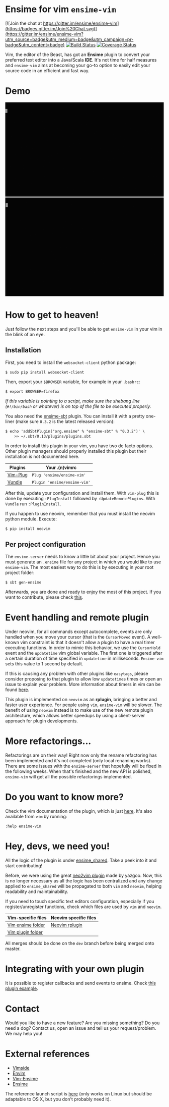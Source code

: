 # Ensime for vim `ensime-vim`

[![Join the chat at https://gitter.im/ensime/ensime-vim](https://badges.gitter.im/Join%20Chat.svg)](https://gitter.im/ensime/ensime-vim?utm_source=badge&utm_medium=badge&utm_campaign=pr-badge&utm_content=badge)
[![Build Status](https://drone.io/github.com/yazgoo/ensime-vim/status.png)](https://drone.io/github.com/yazgoo/ensime-vim/latest)
[![Coverage Status](https://coveralls.io/repos/yazgoo/ensime-vim/badge.svg?branch=master&service=github)](https://coveralls.io/github/yazgoo/ensime-vim?branch=master)

Vim, the editor of the Beast, has got an **Ensime** plugin to convert your preferred text editor
into a Java/Scala **IDE**. It's not time for half measures and `ensime-vim` aims at
becoming your go-to option to easily edit your source code in an efficient and fast way.

# Demo

![First demo](doc/ensime-vim.gif)
![Second demo](doc/ensime-vim2.gif)

# How to get to heaven!
  
Just follow the next steps and you'll be able to get `ensime-vim` in your vim in the blink of an eye.
  
## Installation
First, you need to install the `websocket-client` python package:

    $ sudo pip install websocket-client

Then, export your `$BROWSER` variable, for example in your `.bashrc`:

    $ export BROWSER=firefox

*If this variable is pointing to a script, make sure the shebang line (`#!/bin/bash` or whatever) 
is on top of the file to be executed properly.*

You also need the [ensime-sbt](https://github.com/ensime/ensime-sbt) plugin. You can
install it with a pretty one-liner (make sure `0.3.2` is the latest released version):
    
    $ echo 'addSbtPlugin("org.ensime" % "ensime-sbt" % "0.3.2")' \
        >> ~/.sbt/0.13/plugins/plugins.sbt

In order to install this plugin in your vim, you have two de facto options. Other plugin managers
should properly installed this plugin but their installation is not documented here.

Plugins                                           |Your .{n}vimrc
--------------------------------------------------|-------------------------------
[Vim-Plug](https://github.com/junegunn/vim-plug)  | `Plug 'ensime/ensime-vim'`
[Vundle](https://github.com/VundleVim/Vundle.vim) | `Plugin 'ensime/ensime-vim'`

After this, update your configuration and install them. With `vim-plug` this is done
by executing `:PlugInstall` followed by `:UpdateRemotePlugins`. With `Vundle` run `:PluginInstall`.

If you happen to use neovim, remember that you must install the neovim python module. Execute:

    $ pip install neovim

## Per project configuration

The `ensime-server` needs to know a little bit about your project. Hence you must generate an
`.ensime` file for any project in which you would like to use `ensime-vim`. The most easiest way to
do this is by executing in your root project folder:

    $ sbt gen-ensime

Afterwards, you are done and ready to enjoy the most of this project. If you want to contribute,
please check [this](#developer-howto).

# Event handling and remote plugin

Under neovim, for all commands except autocomplete, events are only handled when you move your cursor 
(that is the `CursorMoved` event). A well-known vim constraint is that it doesn't allow a plugin to 
have a real timer executing functions. In order to mimic this behavior, we use the `CursorHold` event 
and the `updatetime` vim global variable. The first one is triggered after a certain duration of time 
specified in `updatetime` in milliseconds. `Ensime-vim` sets this value to 1 second by default. 
  
If this is causing any problem with other plugins like `easytags`, please consider proposing to that 
plugin to allow low `updatetime`s times or open an issue to explain your problem. More information 
about timers in vim can be found [here](http://vim.wikia.com/wiki/Timer_to_execute_commands_periodically).
  
This plugin is implemented on `neovim` as an **rplugin**, bringing a better and faster user experience.
For people using `vim`, `ensime-vim` will be slower. The benefit of using `neovim` instead
is to make use of the new remote plugin architecture, which allows better speedups by using a
client-server approach for plugin developments.

# More refactorings...

Refactorings are on their way! Right now only the rename refactoring has been implemented and it's
not completed (only local renaming works). There are some issues with the `ensime-server` that
hopefully will be fixed in the following weeks. When that's finished and the new API is polished,
`ensime-vim` will get all the possible refactorings implemented.

# Do you want to know more?

Check the vim documentation of the plugin, which is just [here](doc/ensime-vim.txt). It's also available
from `vim` by running:

    :help ensime-vim

# Hey, devs, we need you!

All the logic of the plugin is under [ensime_shared](ensime_shared/). Take a peek into it and start contributing!
  
Before, we were using the great [neo2vim plugin](https://github.com/yazgoo/neo2vim) made by yazgoo. Now, this is 
no longer necessary as all the logic has been centralized and any change applied to `ensime_shared` will be propagated 
to both `vim` and `neovim`, helping readability and maintainability.
  
If you need to touch specific text editors configuration, especially if you register/unregister functions, check which
files are used by `vim` and `neovim`.
  
Vim-specific files                    | Neovim specific files
--------------------------------------|----------------------
[Vim ensime folder](autoload/)        | [Neovim rplugin](rplugin/python/ensime.py)
[Vim plugin folder](plugin/ensime.vim)|
  

All merges should be done on the `dev` branch before being merged onto master.

# Integrating with your own plugin

It is possible to register callbacks and send events to ensime.
Check [this plugin example](https://github.com/yazgoo/ensime-vim-typecheck).

# Contact

Would you like to have a new feature? Are you missing something? Do you need a dog? Contact us, 
open an issue and tell us your request/problem. We may help you!

# External references

* [Vimside](https://github.com/megaannum/vimside)
* [Envim](https://github.com/jlc/envim)
* [Vim-Ensime](https://github.com/psuter/vim-ensime)
* [Ensime](https://github.com/andreypopp/ensime)

The reference launch script is [here](https://gist.github.com/fommil/4ff3ad5b134280de5e46) 
(only works on Linux but should be adaptable to OS X, but you don't probably need it).
